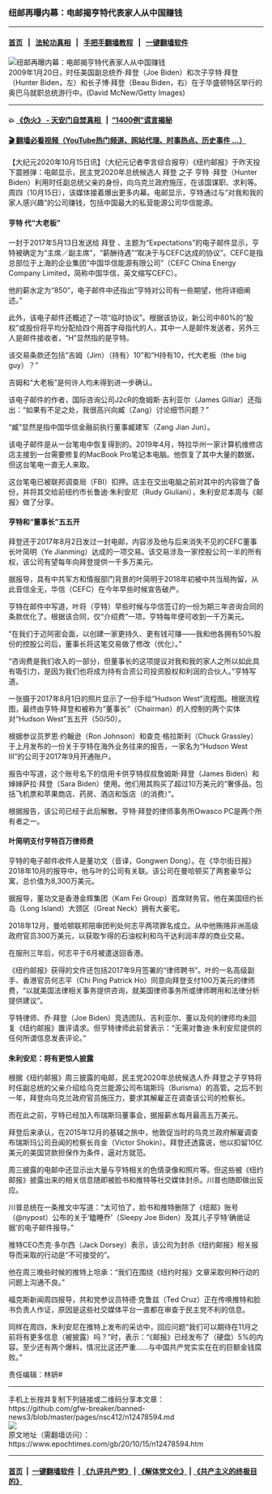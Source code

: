### 纽邮再曝内幕：电邮揭亨特代表家人从中国赚钱
------------------------

#### [首页](https://github.com/gfw-breaker/banned-news3/blob/master/README.md) &nbsp;&nbsp;|&nbsp;&nbsp; [法轮功真相](https://github.com/begood0513/basic/blob/master/README.md)  &nbsp;&nbsp;|&nbsp;&nbsp; [手把手翻墙教程](https://github.com/gfw-breaker/guides/wiki)  &nbsp;&nbsp;|&nbsp;&nbsp; [一键翻墙软件](https://github.com/gfw-breaker/nogfw/blob/master/README.md)  



<div><img alt="纽邮再曝内幕：电邮揭亨特代表家人从中国赚钱" class="attachment-djy_600_400 size-djy_600_400 wp-post-image" src="https://i.epochtimes.com/assets/uploads/2020/10/GettyImages-84379588-600x400.jpg"/>
<div class="caption">
 2009年1月20日，时任美国副总统乔·拜登（Joe Biden）和次子亨特·拜登（Hunter Biden，左）和长子博·拜登（Beau Biden，右）在于华盛顿特区举行的奥巴马就职总统游行中。(David McNew/Getty Images)
</div></div><hr/>

#### 💥 [《伪火》 - 天安门自焚真相 ](http://158.247.195.190:10000/videos/blog/weihuo.html)&nbsp; |&nbsp; [“1400例”谎言揭秘  ](http://158.247.195.190:10000/videos/blog/jiexi1400.html)

#### [ 🎬  翻墙必看视频（YouTube热门频道、网站代理、时事热点、历史事件 ...）](https://github.com/gfw-breaker/links/blob/master/banned.md)

<div><p>
 【大纪元2020年10月15日讯】（大纪元记者李言综合报导）《纽约邮报》于昨天投下震撼弹：电邮显示，民主党2020年总统候选人
 <ok href="https://www.epochtimes.com/gb/tag/%E6%8B%9C%E7%99%BB.html">
  拜登
 </ok>
 之子
 <ok href="https://www.epochtimes.com/gb/tag/%E4%BA%A8%E7%89%B9.html">
  亨特
 </ok>
 ·拜登（Hunter Biden）利用时任副总统父亲的身份，向乌克兰政府施压，在该国谋职、求利等。周四（10月15日），该媒体接着爆出更多内幕。电邮显示，亨特通过与“对我和我的家人感兴趣”的公司赚钱，包括中国最大的私营能源公司华信能源。
</p>
<h4>
 <ok href="https://www.epochtimes.com/gb/tag/%E4%BA%A8%E7%89%B9.html">
  亨特
 </ok>
 代“大老板”
</h4>
<p>
 一封于2017年5月13日发送给
 <ok href="https://www.epochtimes.com/gb/tag/%E6%8B%9C%E7%99%BB.html">
  拜登
 </ok>
 、主题为“Expectations”的电子邮件显示，亨特被确定为“主席／副主席”，“薪酬待遇”“取决于与CEFC达成的协议”。CEFC是指总部位于上海的企业集团“中国华信能源有限公司”（CEFC China Energy Company Limited，简称中国华信，英文缩写CEFC）。
</p>
<p>
 他的薪水定为“850”，电子邮件中还指出“亨特对公司有一些期望，他将详细阐述。”
</p>
<p>
 此外，该电子邮件还概述了一项“临时协议”。根据该协议，新公司中80%的“股权”或股份将平均分配给四个用首字母指代的人，其中一人是邮件发送者，另外三人是邮件接收者，“H”显然指的是亨特。
</p>
<p>
 该交易条款还包括“吉姆（Jim）（持有）10”和“H持有10，代大老板（the big guy）？”
</p>
<p>
 吉姆和“大老板”是何许人均未得到进一步确认。
</p>
<p>
 该电子邮件的作者，国际咨询公司J2cR的詹姆斯·吉利亚尔（James Gilliar）还指出：“如果有不足之处，我很高兴向臧（Zang）讨论细节问题？”
</p>
<p>
 “臧”显然是指中国华信金融前执行董事臧建军（Zang Jian Jun）。
</p>
<p>
 该电子邮件是从一台笔电中恢复得到的。2019年4月，特拉华州一家计算机维修店店主接到一台需要修复的MacBook Pro笔记本电脑。他恢复了其中大量的数据，但这台笔电一直无人来取。
</p>
<p>
 这台笔电已被联邦调查局（FBI）扣押。店主在交出电脑之前对其中的内容做了备份，并将其交给前纽约市长鲁迪·朱利安尼（Rudy Giuliani），朱利安尼本周与《邮报》做了分享。
</p>
<h4>
 亨特和“董事长”五五开
</h4>
<p>
 拜登还于2017年8月2日发过一封电邮，内容涉及他与后来消失不见的CEFC董事长叶简明（Ye Jianming）达成的一项交易。该交易涉及一家控股公司一半的所有权，该公司有望每年向拜登提供一千多万美元。
</p>
<p>
 据报导，具有中共军方和情报部门背景的叶简明于2018年初被中共当局拘留，从此音信全无，华信（CEFC）在今年早些时候宣告破产。
</p>
<p>
 亨特在邮件中写道，叶将（亨特）早些时候与华信签订的一份为期三年咨询合同的条款优化了。根据该合同，仅“介绍费”一项，亨特每年便可收到一千万美元。
</p>
<p>
 “在我们于迈阿密会面，以创建一家更持久、更有钱可赚——我和他各拥有50%股份的控股公司后，董事长将这笔交易做了修改（优化）。”
</p>
<p>
 “咨询费是我们收入的一部分，但董事长的这项提议对我和我的家人之所以如此具有吸引力，是因为我们也将成为持有合资公司投资股权和利润的合伙人。”亨特写道。
</p>
<p>
 一张摄于2017年8月1日的照片显示了一份手绘“Hudson West”流程图。根据流程图，最终由亨特·拜登和被称为“董事长”（Chairman）的人控制的两个实体对“Hudson West”五五开（50/50）。
</p>
<p>
 根据参议员罗恩·约翰逊（Ron Johnson）和查克·格拉斯利（Chuck Grassley）于上月发布的一份关于亨特在海外业务往来的报告，一家名为“Hudson West III”的公司于2017年9月开通账户。
</p>
<p>
 报告中写道，这个账号名下的信用卡供亨特叔叔詹姆斯·拜登（James Biden）和婶婶萨拉·拜登（Sara Biden）使用。他们用其购买了超过10万美元的“奢侈品，包括飞机票和苹果商店、药房、酒店和饭店（的消费）”。
</p>
<p>
 根据报告，该公司已经于此后解散。亨特·拜登的律师事务所Owasco PC是两个所有者之一。
</p>
<h4>
 叶简明支付亨特百万律师费
</h4>
<p>
 亨特的电子邮件收件人是董功文（音译，Gongwen Dong）。在《华尔街日报》2018年10月的报导中，他与叶的公司有关联。该公司在曼哈顿买了两套豪华公寓，总价值为8,300万美元。
</p>
<p>
 据报导，董功文是香港金辉集团（Kam Fei Group）首席财务官。他在美国纽约长岛（Long Island）大颈区（Great Neck）拥有大豪宅。
</p>
<p>
 2018年12月，曼哈顿联邦陪审团判处何志平两项罪名成立。从中他贿赂非洲高级政府官员300万美元，以获取乍得的石油权利和乌干达利润丰厚的商业交易。
</p>
<p>
 在服刑三年后，何志平于6月被遣送回香港。
</p>
<p>
 《纽约邮报》获得的文件还包括2017年9月签署的“律师聘书”。叶的一名高级副手、香港官员何志平（Chi Ping Patrick Ho）同意向拜登支付100万美元的律师费，“以就美国法律相关事务提供咨询，就美国律师事务所或律师聘用和法律分析提供建议”。
</p>
<p>
 亨特律师、乔·拜登（Joe Biden）竞选团队、吉利亚尔、董以及何的律师均未回复《纽约邮报》置评请求。但亨特律师此前曾表示：“无需对鲁迪·朱利安尼提供的任何所谓信息发表评论。”
</p>
<h4>
 朱利安尼：将有更惊人披露
</h4>
<p>
 根据《纽约邮报》周三披露的电邮，民主党2020年总统候选人乔·拜登之子亨特将时任副总统的父亲介绍给乌克兰能源公司布瑞斯玛（Burisma）的高管。之后不到一年，拜登向乌克兰政府官员施压力，要求其解雇正在调查该公司的检察长。
</p>
<p>
 而在此之前，亨特已经加入布瑞斯玛董事会，据报薪水每月最高五万美元。
</p>
<p>
 拜登后来承认，在2015年12月的基辅之旅中，他敦促当时的乌克兰政府解雇调查布瑞斯玛公司丑闻的检察长肖金（Victor Shokin）。拜登还透露说，他以扣留10亿美元的美国贷款担保作为条件，逼对方就范。
</p>
<p>
 周三披露的电邮中还显示出大量与亨特相关的色情录像和照片等。但这些被《纽约邮报》披露出来的相关信息随即被脸书和推特等社交媒体封杀。川普也随即做出反应。
</p>
<p>
 川普总统在一条推文中写道：“太可怕了，脸书和推特删除了《纽邮》账号（@nypost）公布的关于‘瞌睡乔’（Sleepy Joe Biden）及其儿子亨特‘确凿证据’的电子邮件报导。”
</p>
<p>
 推特CEO杰克·多尔西（Jack Dorsey）表示，该公司为封杀《纽约邮报》相关报导而采取的行动是“不可接受的”。
</p>
<p>
 他在周三晚些时候的推特上坦承：“我们在围绕《纽约时报》文章采取何种行动的问题上沟通不良。”
</p>
<p>
 福克斯新闻周四报导，共和党参议员特德·克鲁兹（Ted Cruz）正在传唤推特和脸书负责人作证，原因是这些社交媒体平台一直都在审查于民主党不利的信息。
</p>
<p>
 同样在周四，朱利安尼在推特上发布的采访中，回应问题“我们可以期待在11月之前将有更多信息（被披露）吗？”时，表示：“《邮报》已经发布了（硬盘）5%的内容。至少还有两个爆料，情况比这还严重……与中国共产党实实在在的巨额金钱腐败。”
</p>
<p>
 责任编辑：林妍#
</p>
</div>
<hr/>
手机上长按并复制下列链接或二维码分享本文章：<br/>
https://github.com/gfw-breaker/banned-news3/blob/master/pages/nsc412/n12478594.md <br/>
<a href='https://github.com/gfw-breaker/banned-news3/blob/master/pages/nsc412/n12478594.md'><img src='https://github.com/gfw-breaker/banned-news3/blob/master/pages/nsc412/n12478594.md.png'/></a> <br/>
原文地址（需翻墙访问）：https://www.epochtimes.com/gb/20/10/15/n12478594.htm


------------------------
#### [首页](https://github.com/gfw-breaker/banned-news3/blob/master/README.md) &nbsp;|&nbsp; [一键翻墙软件](https://github.com/gfw-breaker/nogfw/blob/master/README.md) &nbsp;| [《九评共产党》](https://github.com/gfw-breaker/9ping.md/blob/master/README.md#九评之一评共产党是什么) | [《解体党文化》](https://github.com/gfw-breaker/jtdwh.md/blob/master/README.md) | [《共产主义的终极目的》](https://github.com/gfw-breaker/gczydzjmd.md/blob/master/README.md)


<img src='http://gfw-breaker.win/banned-news3/pages/nsc412/n12478594.md' width='0px' height='0px'/>